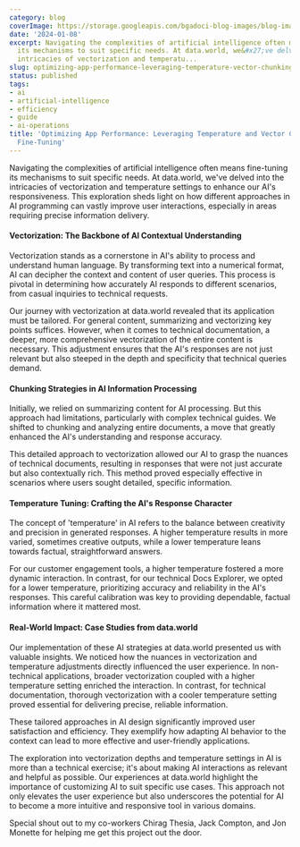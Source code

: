 ```yaml
---
category: blog
coverImage: https://storage.googleapis.com/bgadoci-blog-images/blog-images/images/blog-images/blog-post-images/owl15.png
date: '2024-01-08'
excerpt: Navigating the complexities of artificial intelligence often means fine-tuning
  its mechanisms to suit specific needs. At data.world, we&#x27;ve delved into the
  intricacies of vectorization and temperatu...
slug: optimizing-app-performance-leveraging-temperature-vector-chunking-for-fine-tuning
status: published
tags:
- ai
- artificial-intelligence
- efficiency
- guide
- ai-operations
title: 'Optimizing App Performance: Leveraging Temperature and Vector Chunking for
  Fine-Tuning'
---
```


Navigating the complexities of artificial intelligence often means fine-tuning its mechanisms to suit specific needs. At data.world, we've delved into the intricacies of vectorization and temperature settings to enhance our AI's responsiveness. This exploration sheds light on how different approaches in AI programming can vastly improve user interactions, especially in areas requiring precise information delivery.

#### Vectorization: The Backbone of AI Contextual Understanding 

Vectorization stands as a cornerstone in AI's ability to process and understand human language. By transforming text into a numerical format, AI can decipher the context and content of user queries. This process is pivotal in determining how accurately AI responds to different scenarios, from casual inquiries to technical requests.

Our journey with vectorization at data.world revealed that its application must be tailored. For general content, summarizing and vectorizing key points suffices. However, when it comes to technical documentation, a deeper, more comprehensive vectorization of the entire content is necessary. This adjustment ensures that the AI's responses are not just relevant but also steeped in the depth and specificity that technical queries demand.

#### Chunking Strategies in AI Information Processing

Initially, we relied on summarizing content for AI processing. But this approach had limitations, particularly with complex technical guides. We shifted to chunking and analyzing entire documents, a move that greatly enhanced the AI's understanding and response accuracy.

This detailed approach to vectorization allowed our AI to grasp the nuances of technical documents, resulting in responses that were not just accurate but also contextually rich. This method proved especially effective in scenarios where users sought detailed, specific information.

#### Temperature Tuning: Crafting the AI's Response Character

The concept of 'temperature' in AI refers to the balance between creativity and precision in generated responses. A higher temperature results in more varied, sometimes creative outputs, while a lower temperature leans towards factual, straightforward answers.

For our customer engagement tools, a higher temperature fostered a more dynamic interaction. In contrast, for our technical Docs Explorer, we opted for a lower temperature, prioritizing accuracy and reliability in the AI's responses. This careful calibration was key to providing dependable, factual information where it mattered most.

#### Real-World Impact: Case Studies from data.world

Our implementation of these AI strategies at data.world presented us with valuable insights. We noticed how the nuances in vectorization and temperature adjustments directly influenced the user experience. In non-technical applications, broader vectorization coupled with a higher temperature setting enriched the interaction. In contrast, for technical documentation, thorough vectorization with a cooler temperature setting proved essential for delivering precise, reliable information.

These tailored approaches in AI design significantly improved user satisfaction and efficiency. They exemplify how adapting AI behavior to the context can lead to more effective and user-friendly applications.

The exploration into vectorization depths and temperature settings in AI is more than a technical exercise; it's about making AI interactions as relevant and helpful as possible. Our experiences at data.world highlight the importance of customizing AI to suit specific use cases. This approach not only elevates the user experience but also underscores the potential for AI to become a more intuitive and responsive tool in various domains.

Special shout out to my co-workers Chirag Thesia, Jack Compton, and Jon Monette for helping me get this project out the door.